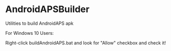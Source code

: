 # AndroidAPSBuilder
Utilities to build AndroidAPS apk

For Windows 10 Users:

Right-click buildAndroidAPS.bat and look for "Allow" checkbox and check it!
